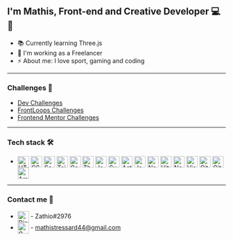 ## I'm Mathis, Front-end and Creative Developer 💻🎨

- 📚 Currently learning Three.js
- 💼 I'm working as a Freelancer
- ⚡ About me: I love sport, gaming and coding

---

### Challenges 📝

- [Dev Challenges](https://github.com/zathio/dev-challenges)    
- [FrontLoops Challenges](https://github.com/zathio/frontloops-challenges)     
- [Frontend Mentor Challenges](https://github.com/zathio/frontendmentor-challenges)   

---

### Tech stack 🛠️

- <img align="center" alt="HTML5" title="HTML" width="26px" src="https://cdn.svgporn.com/logos/html-5.svg" /> <img align="center" alt="CSS3" title="CSS" width="26px" src="https://cdn.svgporn.com/logos/css-3.svg" /> <img align="center" alt="Sass" title="Sass" width="26px" src="https://cdn.svgporn.com/logos/sass.svg" /> <img align="center" alt="Tailwind" title="Tailwind" width="26px" src="https://cdn.svgporn.com/logos/tailwindcss-icon.svg" /> <img align="center" alt="Gsap" title="Gsap" width="26px" src="https://cdn.svgporn.com/logos/greensock-icon.svg" /> <img align="center" alt="Three.js" title="Three.js" width="26px" src="https://svgshare.com/i/q7i.svg" /> <img align="center" alt="JavaScript" title="Javascript" width="26px" src="https://cdn.svgporn.com/logos/javascript.svg" /> <img align="center" alt="Svelte" title="Svelte" width="26px" src="https://cdn.svgporn.com/logos/svelte-icon.svg" /> <img align="center" alt="Astro" title="Astro" width="26px" src="https://avatars.githubusercontent.com/u/44914786?s=26" /> <img align="center" alt="Jamstack" title="Jamstack" width="26px" src="https://cdn.svgporn.com/logos/jamstack-icon.svg" /> <img align="center" alt="Netlify" title="Netlify" width="26px" src="https://cdn.svgporn.com/logos/netlify-icon.svg" /> <img align="center" alt="ViteJS" title="ViteJS" width="26px" src="https://cdn.svgporn.com/logos/vitejs.svg" /> <img align="center" alt="Node.js" title="Node.js" width="26px" src="https://cdn.svgporn.com/logos/nodejs-icon.svg" /> <img align="center" alt="Visual Studio Code" title="VS Code" width="26px" src="https://cdn.svgporn.com/logos/visual-studio-code.svg" /> <img align="center" alt="Git" title="Git" width="26px" src="https://cdn.svgporn.com/logos/git-icon.svg" /> <img align="center" alt="GitHub" title="Github" width="26px" src="https://svgshare.com/i/q7Q.svg" /> <img align="center" alt="Amazon Web Services" title="Amazon Web Services" width="26px" src="https://cdn.svgporn.com/logos/aws.svg" />

---

### Contact me 💬

- <img align="center" alt="Discord" title="Discord" width="26px" src="https://cdn.svgporn.com/logos/discord-icon.svg" /> - Zathio#2976   
- <img align="center" alt="Gmail" title="Email" width="26px" src="https://cdn.svgporn.com/logos/google-gmail.svg" /> - mathistressard44@gmail.com
